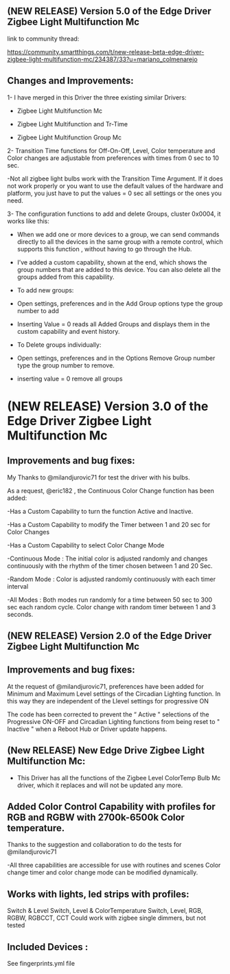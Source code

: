 ## (NEW RELEASE) Version 5.0 of the Edge Driver Zigbee Light Multifunction Mc

link to community thread:

https://community.smartthings.com/t/new-release-beta-edge-driver-zigbee-light-multifunction-mc/234387/33?u=mariano_colmenarejo

 ## Changes and Improvements:

1- I have merged in this Driver the three existing similar Drivers:

- Zigbee Light Multifunction Mc

- Zigbee Light Multifunction and Tr-Time

- Zigbee Light Multifunction Group Mc

2- Transition Time functions for Off-On-Off, Level, Color temperature and Color changes are adjustable from preferences with times from 0 sec to 10 sec.

-Not all zigbee light bulbs work with the Transition Time Argument. If it does not work properly or you want to use the default values of the hardware and platform, you just have to put the values = 0 sec all settings or the ones you need.

3- The configuration functions to add and delete Groups, cluster 0x0004, it works like this:

- When we add one or more devices to a group, we can send commands directly to all the devices in the same group with a remote control, which supports this function , without having to go through the Hub.

- I’ve added a custom capability, shown at the end, which shows the group numbers that are added to this device. You can also delete all the groups added from this capability.
 
- To add new groups:

- Open settings, preferences and in the Add Group options type the group number to add

- Inserting Value = 0 reads all Added Groups and displays them in the custom capability and event history.

- To Delete groups individually:

- Open settings, preferences and in the Options Remove Group number type the group number to remove.

- inserting value = 0 remove all groups


# (NEW RELEASE) Version 3.0 of the Edge Driver Zigbee Light Multifunction Mc

## Improvements and bug fixes:

My Thanks to @milandjurovic71 for test the driver with his bulbs.

As a request, @eric182 , the Continuous Color Change function has been added:

-Has a Custom Capability to turn the function Active and Inactive.

-Has a Custom Capability to modify the Timer between 1 and 20 sec for Color Changes

-Has a Custom Capability to select Color Change Mode

-Continuous Mode : The initial color is adjusted randomly and changes continuously with the rhythm of the timer chosen between 1 and 20 Sec.

-Random Mode : Color is adjusted randomly continuously with each timer interval

-All Modes : Both modes run randomly for a time between 50 sec to 300 sec each random cycle. Color change with random timer between 1 and 3 seconds.


## (NEW RELEASE) Version 2.0 of the Edge Driver Zigbee Light Multifunction Mc

## Improvements and bug fixes:

At the request of @milandjurovic71, preferences have been added for Minimum and Maximum Level settings of the Circadian Lighting function. In this way they are independent of the Llevel settings for progressive ON

The code has been corrected to prevent the “ Active " selections of the Progressive ON-OFF and Circadian Lighting functions from being reset to " Inactive " when a Reboot Hub or Driver update happens.


## (New RELEASE) New Edge Drive Zigbee Light Multifunction Mc:

- This Driver has all the functions of the Zigbee Level ColorTemp Bulb Mc driver, which it replaces and will not be updated any more.

## Added Color Control Capability with profiles for RGB and RGBW with 2700k-6500k Color temperature.

Thanks to the suggestion and collaboration to do the tests for @milandjurovic71


-All three capabilities are accessible for use with routines and scenes
Color change timer and color change mode can be modified dynamically.


## Works with lights, led strips with profiles:

Switch & Level
Switch, Level & ColorTemperature
Switch, Level, RGB, RGBW, RGBCCT, CCT
Could work with zigbee single dimmers, but not tested

## Included Devices :

See fingerprints.yml file
